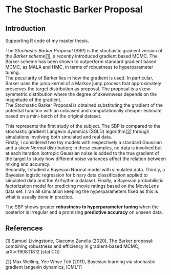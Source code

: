 # The Stochastic Barker Proposal


## Introduction
Supporting R code of my master thesis.  

The *Stochastic Barker Proposal* (SBP) is the stochastic gradient version of the *Barker scheme*[[1]](#1), a recently introduced gradient based MCMC. The Barker scheme has been shown to outperform standard gradient based MCMC, as MALA and HMC, in terms of robustness to hyperparameter tuning.  
The peculiarity of Barker lies in how the gradient is used. In particular, Barker uses the jump kernel of a Markov jump process that approximately preserves the target distribution as proposal. The proposal is a skew-symmetric distribution where the degree of skewnwess depends on the magnitude of the gradient.  
The Stochastic Barker Proposal is obtained substituting the gradient of the potential function with an unbiased and computationally cheaper estimate based on a mini-batch of the original dataset.  

This represents the first study of the subject. The SBP is compared to the stochastic gradient Langevin dyanmics (SGLD) algorithm[[2]](#2) through simulations involving both simulated and real data.  
Firstly, I considered two toy models with respectively a standard Gaussian and a skew Normal distribution; in these examples, no data is involved but at each iteration isotropic Gaussian noise is added to the true gradient of the target to study how different noise variances affect the relation between mixing and accuracy.  
Secondly, I studied a Bayesian Normal model with simulated data. Thirdly, a Bayesian logistic regression for binary data classification applied to simulated data and the Arrhythmia dataset. Finally, a Bayesian probabilistic factorization model for predicting movie ratings based on the MovieLens data set. I ran all simulation keeping the hyperparameters fixed as this is what is usually done in practice.   

The SBP shows greater **robustness to hyperparameter tuning** when the posterior is irregular and a promising **predictive accuracy** on unseen data.


## References
<a id="1">[1]</a> 
Samuel Livingstone, Giacomo Zanella (2020),
The Barker proposal: combining robustness and efficiency in gradient-based MCMC,
arXiv:1908.11812 [stat.CO]

<a id="2">[2]</a> 
Max Welling, Yee Whye Teh (2011),
Bayesian learning via stochastic gradient langevin dynamics,
ICML'11
